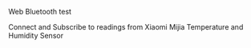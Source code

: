 Web Bluetooth test

Connect and Subscribe to readings from Xiaomi Mijia Temperature and Humidity Sensor
